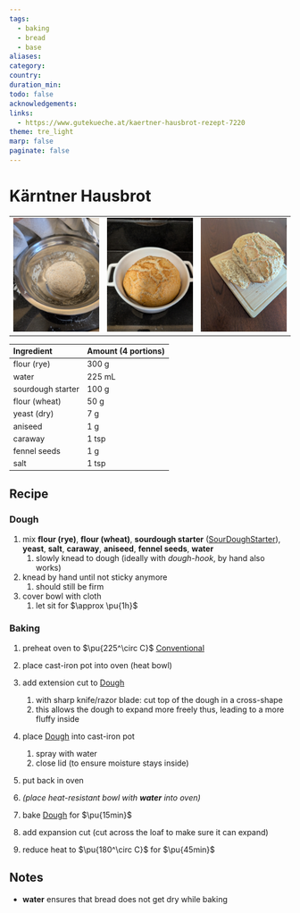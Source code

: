 ```yaml
---
tags:
  - baking
  - bread
  - base
aliases:
category:
country:
duration_min:
todo: false
acknowledgements:
links:
  - https://www.gutekueche.at/kaertner-hausbrot-rezept-7220
theme: tre_light
marp: false
paginate: false
---
```



# Kärntner Hausbrot

||||
| :-: | :-: | :-: |
|![](../gfx/PXL_20250921_012120040.jpg)|![](../gfx/PXL_20250921_033612587.jpg)|![](../gfx/PXL_20250921_033909827.jpg)|

|Ingredient|Amount (4 portions)|
| :- | :- |
|flour (rye)|300 g|
|water|225 mL|
|sourdough starter|100 g|
|flour (wheat)|50 g|
|yeast (dry)|7 g|
|aniseed|1 g|
|caraway|1 tsp|
|fennel seeds|1 g|
|salt|1 tsp|


## Recipe

### Dough
1. mix **flour (rye)**, **flour (wheat)**, **sourdough starter** ([SourDoughStarter](SourDoughStarter.md)), **yeast**, **salt**, **caraway**, **aniseed**, **fennel seeds**, **water**
	1. slowly knead to dough (ideally with *dough-hook*, by hand also works)
2. knead by hand until not sticky anymore
	1. should still be firm
3. cover bowl with cloth
	1. let sit for $\approx \pu{1h}$

### Baking
1. preheat oven to $\pu{225^\circ C}$ [Conventional](OvenSettings.md#Conventional)
2. place cast-iron pot into oven (heat bowl)
3. add extension cut to [Dough](#Dough)
	1. with sharp knife/razor blade: cut top of the dough in a cross-shape
	2. this allows the dough to expand more freely thus, leading to a more fluffy inside

4. place [Dough](#Dough) into cast-iron pot
	1. spray with water
	2. close lid (to ensure moisture stays inside)
5. put back in oven
6. *(place heat-resistant bowl with **water** into oven)*
7. bake [Dough](#Dough) for $\pu{15min}$
8. add expansion cut (cut across the loaf to make sure it can expand)
9. reduce heat to $\pu{180^\circ C}$ for $\pu{45min}$

## Notes
* **water** ensures that bread does not get dry while baking
